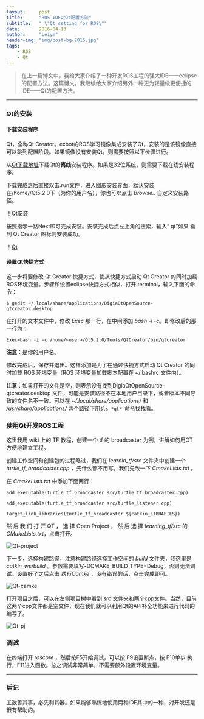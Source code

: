 ```yaml
---
layout:     post
title:      "ROS IDE之Qt配置方法"
subtitle:   " \"Qt setting for ROS\""
date:       2016-04-13
author:     "Leiym"
header-img: "img/post-bg-2015.jpg"
tags:
    - ROS
    - Qt
---
```


> 在上一篇博文中，我给大家介绍了一种开发ROS工程的强大IDE——eclipse的配置方法。这篇博文，我继续给大家介绍另外一种更为轻量级更便捷的IDE——Qt的配置方法。

---

### Qt的安装

#### 下载安装程序

Qt，全称Qt Creator。exbot的ROS学习镜像集成安装了Qt，安装的是该镜像直接可以跳到配置阶段。如果镜像没有安装Qt，则需要按照以下步骤进行。

从[Qt下载地址](http://www.qt.io/download-open-source/#section-3)下载Qt的**离线**安装程序。如果是32位系统，则需要下载在线安装程序。

下载完成之后直接双击.run文件，进入图形安装界面，默认安装在/home/<user>/Qt5.2.0下（<user>为你的用户名），你也可以点击 *Browse..* 自定义安装路径。

！[Qt安装]()

按照指示一路Next即可完成安装。安装完成后点左上角的搜索，输入“ qt”如果
看到 Qt Creator 图标则安装成功。

！[Qt]()

#### 设置Qt快捷方式

这一步将要修改 Qt Creator 快捷方式，使从快捷方式启动 Qt Creator 的同时加载ROS环境变量。步骤和设置eclipse快捷方式相似，打开 terminal，输入下面的命令：

`$ gedit ~/.local/share/applications/DigiaQtOpenSource-qtcreator.desktop`

在打开的文本文件中，修改 *Exec* 那一行，在中间添加 *bash -i -c*。即修改后的那一行为：

`Exec=bash -i -c
/home/<user>/Qt5.2.0/Tools/QtCreator/bin/qtcreator`

**注意**：<user>是你的用户名。

修改完成后，保存并退出。这样添加是为了在通过快捷方式启动 Qt Creator 的同时加载 ROS 环境变量（ROS 环境变量加载脚本配置在 ~/.bashrc 文件内）。

**注意**：如果打开的文件是空，则表示没有找到DigiaQtOpenSource-qtcreator.desktop
文件，可能是安装路径不在本地用户目录下，或者版本不同导致的文件名不一致。可以在 *~/.local/share/applications/* 和 */usr/share/applications/* 两个路径下用`$ls *qt* `命令找找看。

### 使用Qt开发ROS工程

这里我用 wiki 上的 TF 教程，创建一个 tf 的 broadcaster 为例，讲解如何用QT方便地建立工程。

创建工作空间和创建包的过程略过，我们在 *learnin_tf/src* 文件夹中创建一个 *turtle_tf_broadcaster.cpp* ，先什么都不用写，我们先改一下 *CmakeLists.txt* 。

在 *CmakeLists.txt* 中添加下面两行：

`add_executable(turtle_tf_broadcaster src/turtle_tf_broadcaster.cpp)`

`add_executable(turtle_tf_broadcaster src/turtle_listener.cpp)`

`target_link_libraries(turtle_tf_broadcaster ${catkin_LIBRARIES})`

然 后 我 们 打 开 QT ， 选 择 Open Project ， 然 后 选 择 *learning_tf/src* 的 *CMakeLists.txt*，点击打开。

![Qt-project]()

下一步，选择构建路径，注意构建路径选择工作空间的 *build* 文件夹，我这里是 *catkin_ws/build* 。参数需要填写-DCMAKE_BUILD_TYPE=Debug，否则无法调试。设置好了之后点击 *执行Camke* ，没有错误的话，点击完成即可。

![Qt-camke]()

打开项目之后，可以在左侧项目树中看到 *src* 文件夹和两个cpp文件。当然，目前这两个cpp文件都是空文件，现在我们就可以利用Qt的API补全功能来进行代码的编写了。

![Qt-pj]()

### 调试

在终端打开 *roscore* ，然后按F5开始调试，可以按 F9设置断点，按 F10单步
执行，F11进入函数。总之调试非常简单，不需要额外设置环境变量。

---

### 后记

工欲善其事，必先利其器。如果能够熟练地使用两种IDE其中的一种，对开发还是很有帮助的。
